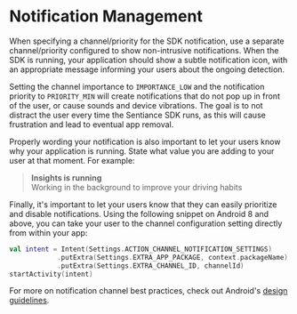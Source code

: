 # Notification Management

When specifying a channel/priority for the SDK notification, use a separate channel/priority configured to show non-intrusive notifications. When the SDK is running, your application should show a subtle notification icon, with an appropriate message informing your users about the ongoing detection.

Setting the channel importance to `IMPORTANCE_LOW` and the notification priority to `PRIORITY_MIN` will create notifications that do not pop up in front of the user, or cause sounds and device vibrations. The goal is to not distract the user every time the Sentiance SDK runs, as this will cause frustration and lead to eventual app removal.

Properly wording your notification is also important to let your users know why your application is running. State what value you are adding to your user at that moment. For example:

> **Insights is running**\
> Working in the background to improve your driving habits

Finally, it's important to let your users know that they can easily prioritize and disable notifications. Using the following snippet on Android 8 and above, you can take your user to the channel configuration setting directly from within your app:

```kotlin
val intent = Intent(Settings.ACTION_CHANNEL_NOTIFICATION_SETTINGS)
            .putExtra(Settings.EXTRA_APP_PACKAGE, context.packageName)
            .putExtra(Settings.EXTRA_CHANNEL_ID, channelId)
startActivity(intent)
```

For more on notification channel best practices, check out Android's [design guidelines](https://material.io/design/platform-guidance/android-notifications.html#settings).

